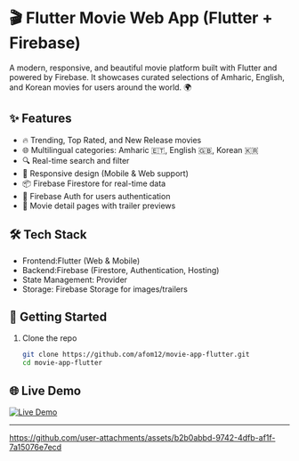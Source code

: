 



# 🎬 Flutter Movie Web App (Flutter + Firebase)

A modern, responsive, and beautiful movie platform built with Flutter and powered by Firebase. It showcases curated selections of Amharic, English, and Korean movies for users around the world. 🌍

## ✨ Features

- 🔥 Trending, Top Rated, and New Release movies
- 🌐 Multilingual categories: Amharic 🇪🇹, English 🇬🇧, Korean 🇰🇷
- 🔍 Real-time search and filter
- 📱 Responsive design (Mobile & Web support)
- 📦 Firebase Firestore for real-time data
- 🔐 Firebase Auth for users authentication
- 🎥 Movie detail pages with trailer previews

## 🛠️ Tech Stack

- Frontend:Flutter (Web & Mobile)
- Backend:Firebase (Firestore, Authentication, Hosting)
- State Management: Provider
- Storage: Firebase Storage for images/trailers

## 🚀 Getting Started

1. Clone the repo
   ```bash
   git clone https://github.com/afom12/movie-app-flutter.git
   cd movie-app-flutter

## 🌐 Live Demo
[![Live Demo](https://img.shields.io/badge/Demo-Live-green)](https://github.com/afom12/Flutter_Movie_Web)

___________________________________________________________________________________________________________________________

https://github.com/user-attachments/assets/b2b0abbd-9742-4dfb-af1f-7a15076e7ecd
